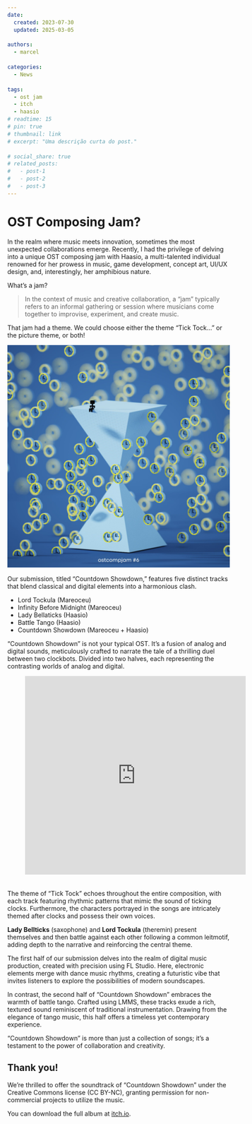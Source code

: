 ```yaml
---
date:
  created: 2023-07-30
  updated: 2025-03-05

authors:
  - marcel

categories:
  - News

tags:
  - ost jam
  - itch
  - haasio
# readtime: 15
# pin: true
# thumbnail: link
# excerpt: "Uma descrição curta do post."

# social_share: true
# related_posts:
#   - post-1
#   - post-2
#   - post-3
---
```


# OST Composing Jam?

In the realm where music meets innovation, sometimes the most unexpected collaborations emerge. Recently, I had the privilege of delving into a unique OST composing jam with Haasio, a multi-talented individual renowned for her prowess in music, game development, concept art, UI/UX design, and, interestingly, her amphibious nature.

<!-- more -->

What’s a jam?

> In the context of music and creative collaboration, a “jam” typically refers to an informal gathering or session where musicians come together to improvise, experiment, and create music.

That jam had a theme. We could choose either the theme “Tick Tock…” or the picture theme, or both!

![alt text](20250305-ost-jam-img-1.png)

Our submission, titled “Countdown Showdown,” features five distinct tracks that blend classical and digital elements into a harmonious clash.

- Lord Tockula (Mareoceu)
- Infinity Before Midnight (Mareoceu)
- Lady Bellaticks (Haasio)
- Battle Tango (Haasio)
- Countdown Showdown (Mareoceu + Haasio)

“Countdown Showdown” is not your typical OST. It’s a fusion of analog and digital sounds, meticulously crafted to narrate the tale of a thrilling duel between two clockbots. Divided into two halves, each representing the contrasting worlds of analog and digital.

<figure class="wp-block-embed is-type-rich is-provider-soundcloud wp-block-embed-soundcloud wp-embed-aspect-4-3 wp-has-aspect-ratio"><div class="wp-block-embed__wrapper">
<div class="embed-soundcloud"><iframe title="Countdown Showdown by Haasio" width="500" height="450" scrolling="no" frameborder="no" src="https://w.soundcloud.com/player/?visual=true&#038;url=https%3A%2F%2Fapi.soundcloud.com%2Fplaylists%2F1661150787&#038;show_artwork=true&#038;maxheight=750&#038;maxwidth=500"></iframe></div>
</div><figcaption class="wp-element-caption"><br></figcaption></figure>


The theme of “Tick Tock” echoes throughout the entire composition, with each track featuring rhythmic patterns that mimic the sound of ticking clocks. Furthermore, the characters portrayed in the songs are intricately themed after clocks and possess their own voices.

**Lady Bellticks** (saxophone) and **Lord Tockula** (theremin) present themselves and then battle against each other following a common leitmotif, adding depth to the narrative and reinforcing the central theme.

The first half of our submission delves into the realm of digital music production, created with precision using FL Studio. Here, electronic elements merge with dance music rhythms, creating a futuristic vibe that invites listeners to explore the possibilities of modern soundscapes.

In contrast, the second half of “Countdown Showdown” embraces the warmth of battle tango. Crafted using LMMS, these tracks exude a rich, textured sound reminiscent of traditional instrumentation. Drawing from the elegance of tango music, this half offers a timeless yet contemporary experience.

“Countdown Showdown” is more than just a collection of songs; it’s a testament to the power of collaboration and creativity.

## Thank you!

We’re thrilled to offer the soundtrack of “Countdown Showdown” under the Creative Commons license (CC BY-NC), granting permission for non-commercial projects to utilize the music.

You can download the full album at [itch.io](https://haasio.itch.io/countdownshowdown).